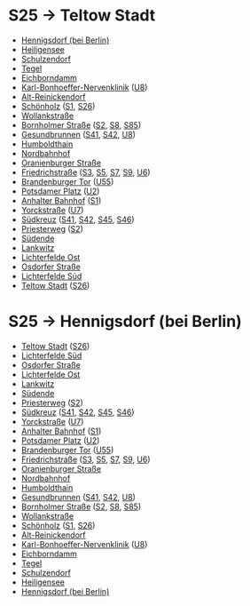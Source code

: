# S25 → Teltow Stadt
* [Hennigsdorf (bei Berlin)](../stations/Hennigsdorf-(bei-Berlin).md)
* [Heiligensee](../stations/Heiligensee.md)
* [Schulzendorf](../stations/Schulzendorf.md)
* [Tegel](../stations/Tegel.md)
* [Eichborndamm](../stations/Eichborndamm.md)
* [Karl-Bonhoeffer-Nervenklinik](../stations/Karl-Bonhoeffer-Nervenklinik.md) ([U8](U8.md))
* [Alt-Reinickendorf](../stations/Alt-Reinickendorf.md)
* [Schönholz](../stations/Schönholz.md) ([S1](S1.md), [S26](S26.md))
* [Wollankstraße](../stations/Wollankstraße.md)
* [Bornholmer Straße](../stations/Bornholmer-Straße.md) ([S2](S2.md), [S8](S8.md), [S85](S85.md))
* [Gesundbrunnen](../stations/Gesundbrunnen.md) ([S41](S41.md), [S42](S42.md), [U8](U8.md))
* [Humboldthain](../stations/Humboldthain.md)
* [Nordbahnhof](../stations/Nordbahnhof.md)
* [Oranienburger Straße](../stations/Oranienburger-Straße.md)
* [Friedrichstraße](../stations/Friedrichstraße.md) ([S3](S3.md), [S5](S5.md), [S7](S7.md), [S9](S9.md), [U6](U6.md))
* [Brandenburger Tor](../stations/Brandenburger-Tor.md) ([U55](U55.md))
* [Potsdamer Platz](../stations/Potsdamer-Platz.md) ([U2](U2.md))
* [Anhalter Bahnhof](../stations/Anhalter-Bahnhof.md) ([S1](S1.md))
* [Yorckstraße](../stations/Yorckstraße.md) ([U7](U7.md))
* [Südkreuz](../stations/Südkreuz.md) ([S41](S41.md), [S42](S42.md), [S45](S45.md), [S46](S46.md))
* [Priesterweg](../stations/Priesterweg.md) ([S2](S2.md))
* [Südende](../stations/Südende.md)
* [Lankwitz](../stations/Lankwitz.md)
* [Lichterfelde Ost](../stations/Lichterfelde-Ost.md)
* [Osdorfer Straße](../stations/Osdorfer-Straße.md)
* [Lichterfelde Süd](../stations/Lichterfelde-Süd.md)
* [Teltow Stadt](../stations/Teltow-Stadt.md) ([S26](S26.md))

# S25 → Hennigsdorf (bei Berlin)
* [Teltow Stadt](../stations/Teltow-Stadt.md) ([S26](S26.md))
* [Lichterfelde Süd](../stations/Lichterfelde-Süd.md)
* [Osdorfer Straße](../stations/Osdorfer-Straße.md)
* [Lichterfelde Ost](../stations/Lichterfelde-Ost.md)
* [Lankwitz](../stations/Lankwitz.md)
* [Südende](../stations/Südende.md)
* [Priesterweg](../stations/Priesterweg.md) ([S2](S2.md))
* [Südkreuz](../stations/Südkreuz.md) ([S41](S41.md), [S42](S42.md), [S45](S45.md), [S46](S46.md))
* [Yorckstraße](../stations/Yorckstraße.md) ([U7](U7.md))
* [Anhalter Bahnhof](../stations/Anhalter-Bahnhof.md) ([S1](S1.md))
* [Potsdamer Platz](../stations/Potsdamer-Platz.md) ([U2](U2.md))
* [Brandenburger Tor](../stations/Brandenburger-Tor.md) ([U55](U55.md))
* [Friedrichstraße](../stations/Friedrichstraße.md) ([S3](S3.md), [S5](S5.md), [S7](S7.md), [S9](S9.md), [U6](U6.md))
* [Oranienburger Straße](../stations/Oranienburger-Straße.md)
* [Nordbahnhof](../stations/Nordbahnhof.md)
* [Humboldthain](../stations/Humboldthain.md)
* [Gesundbrunnen](../stations/Gesundbrunnen.md) ([S41](S41.md), [S42](S42.md), [U8](U8.md))
* [Bornholmer Straße](../stations/Bornholmer-Straße.md) ([S2](S2.md), [S8](S8.md), [S85](S85.md))
* [Wollankstraße](../stations/Wollankstraße.md)
* [Schönholz](../stations/Schönholz.md) ([S1](S1.md), [S26](S26.md))
* [Alt-Reinickendorf](../stations/Alt-Reinickendorf.md)
* [Karl-Bonhoeffer-Nervenklinik](../stations/Karl-Bonhoeffer-Nervenklinik.md) ([U8](U8.md))
* [Eichborndamm](../stations/Eichborndamm.md)
* [Tegel](../stations/Tegel.md)
* [Schulzendorf](../stations/Schulzendorf.md)
* [Heiligensee](../stations/Heiligensee.md)
* [Hennigsdorf (bei Berlin)](../stations/Hennigsdorf-(bei-Berlin).md)
